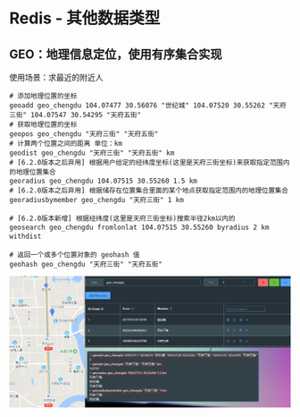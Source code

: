 # Redis - 其他数据类型

## GEO：地理信息定位，使用有序集合实现

使用场景：求最近的附近人

```shell
# 添加地理位置的坐标
geoadd geo_chengdu 104.07477 30.56076 "世纪城" 104.07520 30.55262 "天府三街" 104.07547 30.54295 "天府五街"
# 获取地理位置的坐标
geopos geo_chengdu "天府三街" "天府五街"
# 计算两个位置之间的距离 单位：km
geodist geo_chengdu "天府三街" "天府五街" km
# [6.2.0版本之后弃用] 根据用户给定的经纬度坐标(这里是天府三街坐标)来获取指定范围内的地理位置集合
georadius geo_chengdu 104.07515 30.55260 1.5 km
# [6.2.0版本之后弃用] 根据储存在位置集合里面的某个地点获取指定范围内的地理位置集合
georadiusbymember geo_chengdu "天府三街" 1 km

# [6.2.0版本新增] 根据经纬度(这里是天府三街坐标)搜索半径2km以内的
geosearch geo_chengdu fromlonlat 104.07515 30.55260 byradius 2 km withdist

# 返回一个或多个位置对象的 geohash 值
geohash geo_chengdu "天府三街" "天府五街"
```

![redis-geo.png](../../images/redis-geo.png)